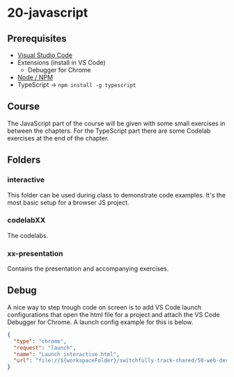 # 20-javascript

## Prerequisites
- [Visual Studio Code](https://code.visualstudio.com/)
- Extensions (install in VS Code)
  - Debugger for Chrome
- [Node / NPM](https://nodejs.org/en/download/)
- TypeScript &rarr; `npm install -g typescript`

## Course
The JavaScript part of the course will be given with some small exercises in between the chapters. For the TypeScript part there are some Codelab exercises at the end of the chapter.

## Folders
### **interactive**
This folder can be used during class to demonstrate code examples. It's the most basic setup for a browser JS project.

### **codelabXX**
The codelabs.

### **xx-presentation**
Contains the presentation and accompanying exercises.

## Debug
A nice way to step trough code on screen is to add VS Code launch configurations that open the html file for a project and attach the VS Code Debugger for Chrome. A launch config example for this is below.

````json
{
  "type": "chrome",
  "request": "launch",
  "name": "Launch interactive.html",
  "url": "file://${workspaceFolder}/switchfully-track-shared/50-web-development/20-javascript/xx-presentation-code/interactive/interactive.html"
}
````
